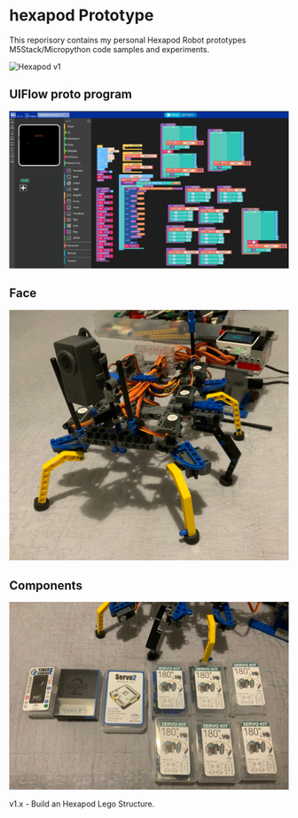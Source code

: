 # hexapod Prototype

This reporisory contains my personal Hexapod Robot prototypes M5Stack/Micropython code samples and experiments.

![Hexapod v1](/images/Hexapod-v1.gif)

## UIFlow proto program

![Hexapod v1](/images/Hexapodv1-program.png)

## Face

![Hexapod v1](/images/Hexapod-v1-face.png)

## Components

![Hexapod v1](/images/Hexapod-v1-components.png)




v1.x - Build an Hexapod Lego Structure.

